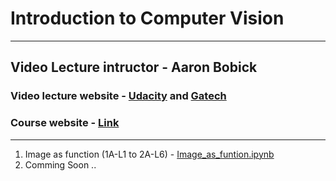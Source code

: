 # Introduction to Computer Vision 
***
## Video Lecture intructor - 	Aaron Bobick
### Video lecture website - [Udacity](https://classroom.udacity.com/courses/ud810) and [Gatech](https://omscs.gatech.edu/cs-6476-computer-vision-course-videos)
### Course website - [Link](https://omscs.gatech.edu/cs-6476-computer-vision-course-videos)
***
1. Image as function (1A-L1 to 2A-L6) - [Image_as_funtion.ipynb](https://github.com/mohdahmad242/computer-vision/blob/main/Image_as_funtion.ipynb)
2. Comming Soon ..
